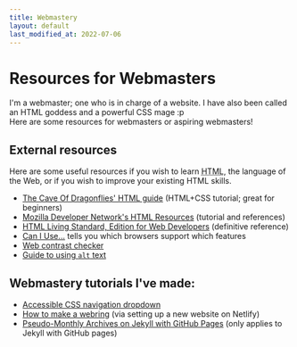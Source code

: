 ```yaml
---
title: Webmastery
layout: default
last_modified_at: 2022-07-06
---
```

# Resources for Webmasters
I'm a webmaster; one who is in charge of a website. I have also been called an HTML goddess and a powerful CSS mage :p  
Here are some resources for webmasters or aspiring webmasters!

## External resources
Here are some useful resources if you wish to learn <abbr title="HyperText Markup Language">HTML</abbr>, the language of the Web, or if you wish to improve your existing HTML skills.

- [The Cave Of Dragonflies' HTML guide](https://www.dragonflycave.com/html-guide) (HTML+CSS tutorial; great for beginners)
- [Mozilla Developer Network's HTML Resources](https://developer.mozilla.org/en-US/docs/Web/HTML) (tutorial and references)
- [HTML Living Standard, Edition for Web Developers](https://html.spec.whatwg.org/dev/) (definitive reference)
- [Can I Use...](https://caniuse.com/) tells you which browsers support which features
- [Web contrast checker](https://contrastchecker.com)
- [Guide to using `alt` text](https://www.w3.org/WAI/tutorials/images/)

## Webmastery tutorials I've made:

- [Accessible CSS navigation dropdown](/tutorial/accessible-css-dropdown)
- [How to make a webring](/tutorial/webring) (via setting up a new website on Netlify)
- [Pseudo-Monthly Archives on Jekyll with GitHub Pages](/2020/11/24/pseudo-monthly-archives-on-jekyll-with-github-pages) (only applies to Jekyll with GitHub pages)
